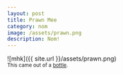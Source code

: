 ```yaml
---
layout: post
title: Prawn Mee
category: nom
image: /assets/prawn.png
description: Nom!
---
```


![mhk]({{ site.url }}/assets/prawn.png)
<br>
<sub>This came out of a <a href="http://www.asiansupermarket365.com/Tean-s-Gourmet-Penang-Malaysia-Prawn-Noodle-Paste-p/s0014.html" targe="_blank">bottle</a>.</sub>
